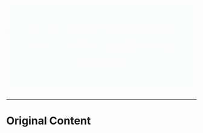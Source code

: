<div align="center">
  <div class="wave-container">
    <h1 class="poem-text">
      蒲公英，随风飘，何时方知归何处？<br>
      终结时，沙漠中，恋此花者一人足。<br>
      于是此生无憾。
    </h1>
  </div>
</div>

<style>
.wave-container {
  position: relative;
  background: linear-gradient(45deg, #00ff87, #60efff, #00ff87, #60efff);
  background-size: 400% 400%;
  animation: gradient-wave 4s ease infinite, fadeIn 2s;
  padding: 40px 20px;
  border-radius: 15px;
  overflow: hidden;
}

.wave-container::before {
  content: '';
  position: absolute;
  top: -50%;
  left: -50%;
  width: 200%;
  height: 200%;
  background: repeating-linear-gradient(
    60deg,
    transparent,
    transparent 10px,
    rgba(255, 255, 255, 0.1) 10px,
    rgba(255, 255, 255, 0.1) 20px
  );
  animation: wave-move 3s linear infinite;
}

.poem-text {
  position: relative;
  color: #004d00;
  font-family: "KaiTi", "楷体", "STKaiti", serif;
  font-weight: bold;
  font-size: 1.8em;
  line-height: 1.8;
  text-shadow: 2px 2px 4px rgba(0, 0, 0, 0.1);
  z-index: 1;
  margin: 0;
}

@keyframes gradient-wave {
  0% {
    background-position: 0% 50%;
  }
  50% {
    background-position: 100% 50%;
  }
  100% {
    background-position: 0% 50%;
  }
}

@keyframes wave-move {
  0% {
    transform: translate(0, 0) rotate(0deg);
  }
  100% {
    transform: translate(50px, 50px) rotate(360deg);
  }
}

@keyframes fadeIn {
  from {
    opacity: 0;
    transform: translateY(-20px);
  }
  to {
    opacity: 1;
    transform: translateY(0);
  }
}
</style>

---

# Original Content

<!-- Original content starts here -->
